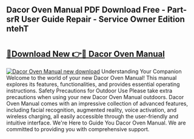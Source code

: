 ## Dacor Oven Manual PDF Download Free - Part-srR User Guide Repair - Service Owner Edition ntehT

# <h2><a href="http://bc31699.oget.top/?id=Dacor+Oven+Manual">🔗Download New 👉🔴 Dacor Oven Manual</a></h2>

[![Dacor Oven Manual new download](https://i.imgur.com/5g1atiW.png)](http://bc31699.oget.top/?id=Dacor+Oven+Manual)
Understanding Your Companion Welcome to the world of your new Dacor Oven Manual! This manual explores its features, functionalities, and provides essential operating instructions. Safety Precautions for Outdoor Use Please take extra precautions when using your new Dacor Oven Manual outdoors. Dacor Oven Manual comes with an impressive collection of advanced features, including facial recognition, augmented reality, voice activation, and wireless charging, all easily accessible through the user-friendly and intuitive interface. We're Here to Guide You Dacor Oven Manual. We are committed to providing you with comprehensive support.
